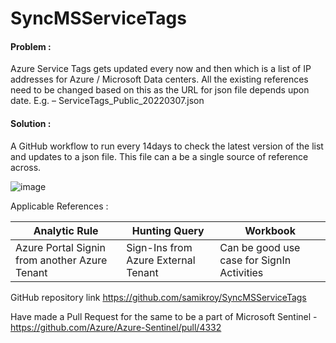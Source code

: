 # SyncMSServiceTags

#### Problem : 
Azure Service Tags gets updated every now and then which is a list of IP addresses for Azure / Microsoft Data centers.
All the existing references need to be changed based on this as the URL for json file depends upon date.
E.g. – ServiceTags_Public_20220307.json
#### Solution : 
A GitHub workflow to run every 14days to check the latest version of the list and updates to a json file.
This file can a be a single source of reference across.

![image](https://user-images.githubusercontent.com/20562985/157929116-1fbe4697-c988-4cec-bd42-05c512f045a0.png)

Applicable References :


|Analytic Rule|Hunting Query|Workbook|
|-------------|-------------|---------|
|Azure Portal Signin from another Azure Tenant|Sign-Ins from Azure External Tenant|Can be good use case for SignIn Activities|



GitHub repository link https://github.com/samikroy/SyncMSServiceTags
 
Have made a Pull Request for the same to be a part of Microsoft Sentinel -  https://github.com/Azure/Azure-Sentinel/pull/4332
